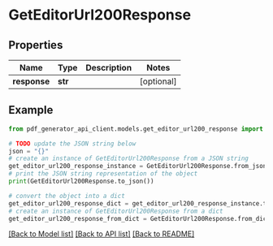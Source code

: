 # GetEditorUrl200Response


## Properties

Name | Type | Description | Notes
------------ | ------------- | ------------- | -------------
**response** | **str** |  | [optional] 

## Example

```python
from pdf_generator_api_client.models.get_editor_url200_response import GetEditorUrl200Response

# TODO update the JSON string below
json = "{}"
# create an instance of GetEditorUrl200Response from a JSON string
get_editor_url200_response_instance = GetEditorUrl200Response.from_json(json)
# print the JSON string representation of the object
print(GetEditorUrl200Response.to_json())

# convert the object into a dict
get_editor_url200_response_dict = get_editor_url200_response_instance.to_dict()
# create an instance of GetEditorUrl200Response from a dict
get_editor_url200_response_from_dict = GetEditorUrl200Response.from_dict(get_editor_url200_response_dict)
```
[[Back to Model list]](../README.md#documentation-for-models) [[Back to API list]](../README.md#documentation-for-api-endpoints) [[Back to README]](../README.md)


